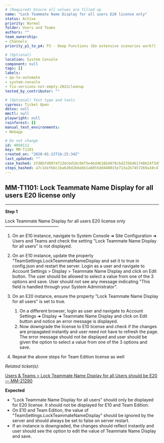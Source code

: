 ```yaml
---
# (Required) Ensure all values are filled up
name: "Lock Teammate Name Display for all users E20 license only"
status: Active
priority: Normal
folder: Users and Teams
authors: ""
team_ownership:
- Channels
priority_p1_to_p4: P3 - Deep Functions (Do extensive scenarios work?)

# (Optional)
location: System Console
component: null
tags: []
labels:
- qa-to-automate
- system-console
- fix-versions-not-empty-2022cleanup
tested_by_contributor: ""

# (Optional) Test type and tools
cypress: Ticket Open
detox: null
mmctl: null
playwright: null
rainforest: []
manual_test_environments:
- Webapp

# Do not change
id: 4058111
key: MM-T1101
created_on: "2020-01-22T16:25:34Z"
last_updated: ""
case_hashed: 3fd8bfd8974f23dcbd18c04f5e4bd4616b4978cbd2356461748624f3d59c9a04f7153b704074cdbddab928d37161113e
steps_hashed: a7c1defbbc1ba620d2b6ebb1a6855dd440015e713a2b7457269a10c4764ac51794f67da739f84ce84bae0a1886b90d2a
---
```


<!-- (Auto-generated) Based on frontmatter's "key" and "name" -->

## MM-T1101: Lock Teammate Name Display for all users E20 license only

---

**Step 1**

Lock Teammate Name Display for all users E20 license only\
–––––––––––––––––––––––––

1. On an E10 instance, navigate to System Console ➜ Site Configuration ➜ Users and Teams and check the setting "Lock Teammate Name Display for all users" is not displayed.

2. On an E10 instance, update the property "TeamSettings.LockTeammateNameDisplay and set it to true in config.json and restart the server. Login as a user and navigate to Account Settings > Display > Teammate Name Display and click on Edit button. The user should be allowed to select a value from one of the 3 options and save. User should not see any message indicating "This field is handled through your System Administrator".

3. On an E20 instance, ensure the property "Lock Teammate Name Display for all users" is set to true.

   1. On a different browser, login as user and navigate to Account Settings ➜ Display ➜ Teammate Name Display and click on Edit button and notice an error message is displayed.
   2. Now downgrade the license to E10 license and check if the changes are propagated instantly and user need not have to refresh the page. The error message should not be displayed and user should be given the option to select a value from one of the 3 options and save.

4. Repeat the above steps for Team Edition license as well

_Related ticket(s):_

[Users & Teams > Lock Teammate Name Display for all Users should be E20 — MM-21290](https://mattermost.atlassian.net/browse/MM-21290)

**Expected**

- "Lock Teammate Name Display for all users" should only be displayed for E20 license. It should not be displayed for E10 and Team Edition.
- On E10 and Team Edition, the value of "TeamSettings.LockTeammateNameDisplay" should be ignored by the server and should always be set to false on server restart.
- If an instance is downgraded, the changes should reflect instantly and user should see the option to edit the value of Teammate Name Display and save.

